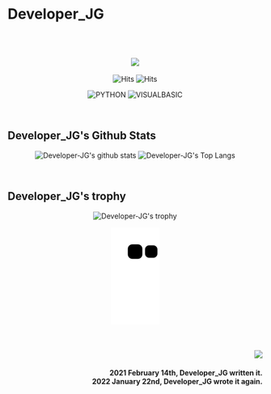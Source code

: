 # Developer_JG

<br/>
<br/>
<br/>

<div align="center">
    
<img src="https://ww.namu.la/s/2839501fbc5176e912d85abbbd8871c26b55957cf17662e6fda9c28a389cd3fd89177b044cbeaa164624867d9b4b32dcbbbe6a00619b8b41cc250bf807cc443887a0046ea38a2bf58ad08685d53cb5cd995329a1c33275e65213846527721d85">
    
![Hits](https://hits.seeyoufarm.com/api/count/incr/badge.svg?url=https%3A%2F%2Fgithub.com%2FDeveloper-JG)
![Hits](https://img.shields.io/github/followers/Developer-JG?label=Follow)
    
![PYTHON](https://img.shields.io/badge/PYTHON-%E2%98%85%E2%98%85%E2%98%85%E2%98%85%E2%98%85-0696D7?style=plastic&logo=Python&logoColor=white)
![VISUALBASIC](https://img.shields.io/badge/VISUALBASIC-%E2%98%85%E2%98%85%E2%98%85%E2%98%86%E2%98%86-660099?style=plastic&logo=VisualStudio&logoColor=white)
    
</div>

<br/>
  
## Developer_JG's Github Stats

<div align="center">
    
![Developer-JG's github stats](https://github-readme-stats.vercel.app/api?username=Developer-JG&show_icons=true)
![Developer-JG's Top Langs](https://github-readme-stats.vercel.app/api/top-langs/?username=Developer-JG)
    
</div>

<br/>

## Developer_JG's trophy

<div align="center">
    
![Developer-JG's trophy](https://github-profile-trophy.vercel.app/?username=Developer-JG&theme=flat&column=7)
    
![snake gif](https://github.com/Developer-JG/Developer-JG/blob/output/github-contribution-grid-snake.svg)

</div>
<br/>
<br/>

<img src="https://komarev.com/ghpvc/?username=Developer-JG&&style=flat-square" align="right" />

<br/>

<div align="right">
    
#### 2021 February 14th, Developer_JG written it.<br/>2022 January 22nd, Developer_JG wrote it again.
    
</div>
